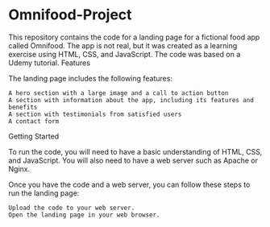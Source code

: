 # Omnifood-Project

This repository contains the code for a landing page for a fictional food app called Omnifood. The app is not real, but it was created as a learning exercise using HTML, CSS, and JavaScript. The code was based on a Udemy tutorial.
Features

The landing page includes the following features:

    A hero section with a large image and a call to action button
    A section with information about the app, including its features and benefits
    A section with testimonials from satisfied users
    A contact form

Getting Started

To run the code, you will need to have a basic understanding of HTML, CSS, and JavaScript. You will also need to have a web server such as Apache or Nginx.

Once you have the code and a web server, you can follow these steps to run the landing page:

    Upload the code to your web server.
    Open the landing page in your web browser.
